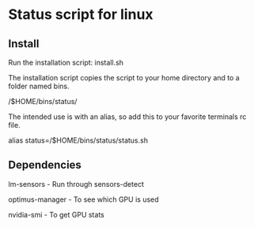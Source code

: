 # Status script for linux

## Install

Run the installation script: install.sh

The installation script copies the script to your home directory and to a folder named bins.

/$HOME/bins/status/

The intended use is with an alias, so add this to your favorite terminals rc file.

alias status=/$HOME/bins/status/status.sh

## Dependencies

lm-sensors - Run through sensors-detect

optimus-manager - To see which GPU is used

nvidia-smi - To get GPU stats
